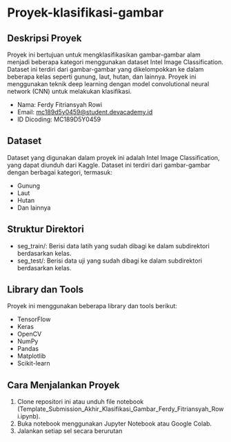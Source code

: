 # Proyek-klasifikasi-gambar
## Deskripsi Proyek
Proyek ini bertujuan untuk mengklasifikasikan gambar-gambar alam menjadi beberapa kategori menggunakan dataset Intel Image Classification. Dataset ini terdiri dari gambar-gambar yang dikelompokkan ke dalam beberapa kelas seperti gunung, laut, hutan, dan lainnya. Proyek ini menggunakan teknik deep learning dengan model convolutional neural network (CNN) untuk melakukan klasifikasi.
- Nama: Ferdy Fitriansyah Rowi
- Email: mc189d5y0459@student.devacademy.id
- ID Dicoding: MC189D5Y0459

## Dataset
Dataset yang digunakan dalam proyek ini adalah Intel Image Classification, yang dapat diunduh dari Kaggle. Dataset ini terdiri dari gambar-gambar dengan berbagai kategori, termasuk:
  - Gunung
  - Laut
  - Hutan
  - Dan lainnya
## Struktur Direktori
  - seg_train/: Berisi data latih yang sudah dibagi ke dalam subdirektori berdasarkan kelas.
  - seg_test/: Berisi data uji yang sudah dibagi ke dalam subdirektori berdasarkan kelas.
## Library dan Tools
Proyek ini menggunakan beberapa library dan tools berikut:
  - TensorFlow
  - Keras
  - OpenCV
  - NumPy
  - Pandas
  - Matplotlib
  - Scikit-learn

## Cara Menjalankan Proyek
1. Clone repositori ini atau unduh file notebook     (Template_Submission_Akhir_Klasifikasi_Gambar_Ferdy_Fitriansyah_Rowi.ipynb).
2. Buka notebook menggunakan Jupyter Notebook atau Google Colab.
3. Jalankan setiap sel secara berurutan 
